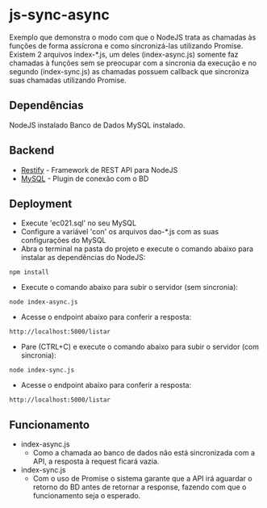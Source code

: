 # js-sync-async
Exemplo que demonstra o modo com que o NodeJS trata as chamadas às funções de forma assícrona e como sincronizá-las utilizando Promise.
Existem 2 arquivos index-*.js, um deles (index-async.js) somente faz chamadas à funções sem se preocupar com a sincronia da execução e no segundo (index-sync.js) as chamadas possuem callback que sincroniza suas chamadas utilizando Promise.

## Dependências
NodeJS instalado
Banco de Dados MySQL instalado.

## Backend
* [Restify](http://restify.com/) - Framework de REST API para NodeJS
* [MySQL](https://www.npmjs.com/package/mysql) - Plugin de conexão com o BD

## Deployment
* Execute 'ec021.sql' no seu MySQL
* Configure a variável 'con' os arquivos dao-*.js com as suas configurações do MySQL
* Abra o terminal na pasta do projeto e execute o comando abaixo para instalar as dependências do NodeJS:
```
npm install
```
* Execute o comando abaixo para subir o servidor (sem sincronia):
```
node index-async.js
```
* Acesse o endpoint abaixo para conferir a resposta:
```
http://localhost:5000/listar
```

* Pare (CTRL+C) e execute o comando abaixo para subir o servidor (com sincronia):
```
node index-sync.js
```
* Acesse o endpoint abaixo para conferir a resposta:
```
http://localhost:5000/listar
```

## Funcionamento
* index-async.js
    * Como a chamada ao banco de dados não está sincronizada com a API, a resposta à request ficará vazia.
* index-sync.js
    * Com o uso de Promise o sistema garante que a API irá aguardar o retorno do BD antes de retornar a response, fazendo com que o funcionamento seja o esperado.